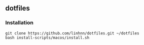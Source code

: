## dotfiles

### Installation
```
git clone https://github.com/linhnn/dotfiles.git ~/dotfiles
bash install-scripts/macos/install.sh
```
